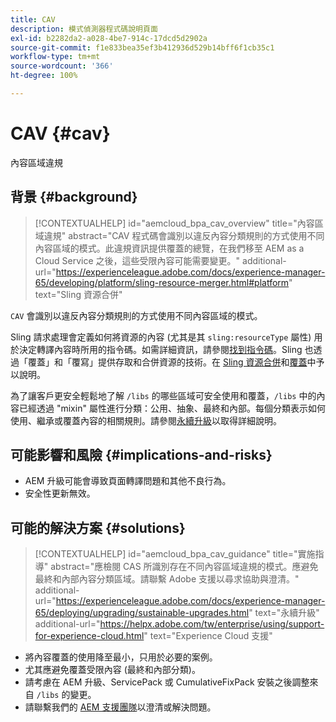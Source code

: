 ```yaml
---
title: CAV
description: 模式偵測器程式碼說明頁面
exl-id: b2282da2-a028-4be7-914c-17dcd5d2902a
source-git-commit: f1e833bea35ef3b412936d529b14bff6f1cb35c1
workflow-type: tm+mt
source-wordcount: '366'
ht-degree: 100%

---
```


# CAV {#cav}

內容區域違規

## 背景 {#background}

>[!CONTEXTUALHELP]
>id="aemcloud_bpa_cav_overview"
>title="內容區域違規"
>abstract="CAV 程式碼會識別以違反內容分類規則的方式使用不同內容區域的模式。此違規資訊提供覆蓋的總覽，在我們移至 AEM as a Cloud Service 之後，這些受限內容可能需要變更。"
>additional-url="https://experienceleague.adobe.com/docs/experience-manager-65/developing/platform/sling-resource-merger.html#platform" text="Sling 資源合併"

`CAV` 會識別以違反內容分類規則的方式使用不同內容區域的模式。

Sling 請求處理會定義如何將資源的內容 (尤其是其 `sling:resourceType` 屬性) 用於決定轉譯內容時所用的指令碼。如需詳細資訊，請參閱[找到指令碼](https://experienceleague.adobe.com/docs/experience-manager-65/developing/introduction/the-basics.html#locating-the-script)。Sling 也透過「覆蓋」和「覆寫」提供存取和合併資源的技術。在 [Sling 資源合併](https://experienceleague.adobe.com/docs/experience-manager-65/developing/platform/sling-resource-merger.html)和[覆蓋](https://experienceleague.adobe.com/docs/experience-manager-65/developing/platform/overlays.html)中予以說明。

為了讓客戶更安全輕鬆地了解 `/libs` 的哪些區域可安全使用和覆蓋，`/libs` 中的內容已經透過 &quot;mixin&quot; 屬性進行分類：公用、抽象、最終和內部。每個分類表示如何使用、繼承或覆蓋內容的相關規則。請參閱[永續升級](https://experienceleague.adobe.com/docs/experience-manager-65/deploying/upgrading/sustainable-upgrades.html)以取得詳細說明。

## 可能影響和風險 {#implications-and-risks}

* AEM 升級可能會導致頁面轉譯問題和其他不良行為。
* 安全性更新無效。

## 可能的解決方案 {#solutions}

>[!CONTEXTUALHELP]
>id="aemcloud_bpa_cav_guidance"
>title="實施指導"
>abstract="應檢閱 CAS 所識別存在不同內容區域違規的模式。應避免最終和內部內容分類區域。請聯繫 Adobe 支援以尋求協助與澄清。"
>additional-url="https://experienceleague.adobe.com/docs/experience-manager-65/deploying/upgrading/sustainable-upgrades.html" text="永續升級"
>additional-url="https://helpx.adobe.com/tw/enterprise/using/support-for-experience-cloud.html" text="Experience Cloud 支援"

* 將內容覆蓋的使用降至最小，只用於必要的案例。
* 尤其應避免覆蓋受限內容 (最終和內部分類)。
* 請考慮在 AEM 升級、ServicePack 或 CumulativeFixPack 安裝之後調整來自 `/libs` 的變更。
* 請聯繫我們的 [AEM 支援團隊](https://helpx.adobe.com/tw/enterprise/using/support-for-experience-cloud.html)以澄清或解決問題。
